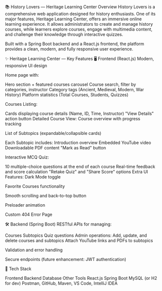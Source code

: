 📚 History Lovers — Heritage Learning Center
Overview
History Lovers is a comprehensive web application designed for history enthusiasts.
One of its major features, Heritage Learning Center, offers an immersive online learning experience.
It allows administrators to create and manage history courses, while learners explore courses, engage with multimedia content, and challenge their knowledge through interactive quizzes.

Built with a Spring Boot backend and a React.js frontend, the platform provides a clean, modern, and fully responsive user experience.

✨ Heritage Learning Center — Key Features
🖥️ Frontend (React.js)
Modern, responsive UI design

Home page with:

Hero section + featured courses carousel
Course search, filter by categories, instructor
Category tags (Ancient, Medieval, Modern, War History)
Platform statistics (Total Courses, Students, Quizzes)

Courses Listing:

Cards displaying course details (Name, ID, Time, Instructor)
"View Details" action button
Detailed Course View:
Course overview with progress tracking

List of Subtopics (expandable/collapsible cards)

Each Subtopic includes:
Introduction overview
Embedded YouTube video
Downloadable PDF content
"Mark as Read" button

Interactive MCQ Quiz:

10 multiple-choice questions at the end of each course
Real-time feedback and score calculation
"Retake Quiz" and "Share Score" options
Extra UI Features:
Dark Mode toggle

Favorite Courses functionality

Smooth scrolling and back-to-top button

Preloader animation

Custom 404 Error Page

🛠️ Backend (Spring Boot)
RESTful APIs for managing:

Courses
Subtopics
Quiz questions
Admin operations:
Add, update, and delete courses and subtopics
Attach YouTube links and PDFs to subtopics

Validation and error handling

Secure endpoints (future enhancement: JWT authentication)

🧩 Tech Stack

Frontend	Backend	Database	Other Tools
React.js	Spring Boot	MySQL (or H2 for dev)	Postman, GitHub, Maven, VS Code, IntelliJ IDEA
